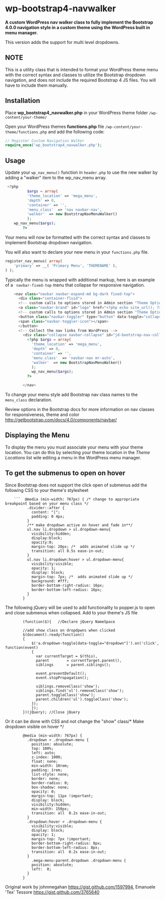 wp-bootstrap4-navwalker
======================

**A custom WordPress nav walker class to fully implement the Bootstrap 4.0.0 navigation style in a custom theme using the WordPress built in menu manager.**

This version adds the support for multi level dropdowns.

NOTE
----
This is a utility class that is intended to format your WordPress theme menu with the correct syntax and classes to utilize the Bootstrap dropdown navigation, and does not include the required Bootstrap 4 JS files. You will have to include them manually. 

Installation
------------
Place **wp_bootstrap4_navwalker.php** in your WordPress theme folder `/wp-content/your-theme/`

Open your WordPress themes **functions.php** file  `/wp-content/your-theme/functions.php` and add the following code:

```php
// Register Custom Navigation Walker
require_once('wp_bootstrap4_navwalker.php');
```

Usage
------------
Update your `wp_nav_menu()` function in `header.php` to use the new walker by adding a "walker" item to the wp_nav_menu array.

```php
 <?php
          $args = array(
		  'theme_location' => 'mega_menu',
		  'depth' => 0,
		  'container' => '',
		  'menu_class'  => 'nav navbar-nav',
		  'walker'  => new BootstrapNavMenuWalker()
          );
    wp_nav_menu($args);
        ?>
```

Your menu will now be formatted with the correct syntax and classes to implement Bootstrap dropdown navigation. 

You will also want to declare your new menu in your `functions.php` file.

```php
register_nav_menus( array(
	'primary' => __( 'Primary Menu', 'THEMENAME' ),
) );
```

Typically the menu is wrapped with additional markup, here is an example of a ` navbar-fixed-top` menu that collapse for responsive navigation.

```php
    <nav class="navbar navbar-expand-md bg-dark fixed-top">
      <div class="container-fluid">
      <!-- custom calls to options stored in Admin section "Theme Options" to display the logo or not -->
      <a class="navbar-brand" id="logo" href="<?php echo site_url(); ?>"><img src="<?php header_image(); ?>" alt="Our Logo" class="img-responsive logo"/></a>
      <!-- custom calls to options stored in Admin section "Theme Options" to display the logo or not -->
      <button class="navbar-toggler" type="button" data-toggle="collapse" data-target="#jd-bootstrap-nav-collapse" aria-controls="jd-bootstrap-nav-collapse" aria-expanded="false" aria-label="Toggle navigation">
      <span class="navbar-toggler-icon"></span>
      </button>
      <!-- Collect the nav links from WordPress -->
        <div class="collapse navbar-collapse" id="jd-bootstrap-nav-collapse">         
          <?php $args = array(
            'theme_location' => 'mega_menu',
            'depth' => 0,
            'container' => '',
            'menu_class'  => 'navbar-nav mr-auto',
            'walker'  => new BootstrapNavMenuWalker()
            );
            wp_nav_menu($args);
          ?>

        </nav>
```

To change your menu style add Bootstrap nav class names to the `menu_class` declaration.

Review options in the Bootstrap docs for more information on nav classes for responsiveness, theme and color
http://getbootstrap.com/docs/4.0/components/navbar/

Displaying the Menu 
-------------------
To display the menu you must associate your menu with your theme location. You can do this by selecting your theme location in the *Theme Locations* list wile editing a menu in the WordPress menu manager.


To get the submenus to open on hover
--------------------
Since Bootstrap does not support the click open of submenus add the following CSS to your theme's stylesheet
		
		```  @media (min-width: 767px) { /* change to appropriate breakpoint based on your menu class */
			  .divider::after {
			    content: "|";
			    padding: 0 4px;
			  }
			  /** make dropdown active on hover and fade in**/
			  ul.nav li.dropdown > ul.dropdown-menu{
			    visibility:hidden;
			    display:block;
			    opacity:0;
			    margin-top: 20px; /*  adds animated slide up */
			    transition: all 0.5s ease-in-out;
			  }
			  ul.nav li.dropdown:hover > ul.dropdown-menu{
			    visibility:visible;
			    opacity: 1;
			    display: block;
			    margin-top: 7px; /*  adds animated slide up */
			    background: #fff;
			    border-bottom-right-radius: 16px;
			    border-bottom-left-radius: 16px;
			  }
			}
The following jQuery will be used to add functionality to popper.js to open and close submenus when collapsed. Add to your theme's JS file

			(function($){   //Declare jQuery NameSpace

			//add show class on dropdpwns when clicked
			$(document).ready(function()
			{
			    $('a.dropdown-toggle[data-toggle="dropdown"]').on('click', function(event) 
			    {
			      var currentTarget = $(this),
				  parent        = currentTarget.parent(),
				  siblings      = parent.siblings();

			      event.preventDefault(); 
			      event.stopPropagation(); 

			      siblings.removeClass('show');
			      siblings.find('ul').removeClass('show');
			      parent.toggleClass('show');
			      parent.children('ul').toggleClass('show');
			    });
				});
			})(jQuery); //Close jQuery

Or it can be done with CSS and not change the "show" class/* Make dropdown visible on hover */
			
			@media (min-width: 767px) {
			  .dropdown > .dropdown-menu {
			    position: absolute;
			    top: 100%;
			    left: auto;
			    z-index: 1000;
			    float: none;
			    min-width: 10rem;
			    padding: 1rem;
			    list-style: none;
			    border: none;
			    border-radius: 0;
			    box-shadow: none;
			    opacity: 0;
			    margin-top: 11px !important;
			    display: block;
			    visibility:hidden;
			    min-width: 150px;
			    transition: all  0.2s ease-in-out;
			  }
			  .dropdown:hover > .dropdown-menu {
			    visibility:visible;
			    display: block;
			    opacity: 1;
			    margin-top: 7px !important; 
			    border-bottom-right-radius: 8px;
			    border-bottom-left-radius: 8px;
			    transition: all  0.2s ease-in-out;
			  }
			    .mega-menu-parent.dropdown .dropdown-menu {
			    position: absolute;
			    left:  0;
			  }
			}



Original work by johnmegahan https://gist.github.com/1597994, Emanuele 'Tex' Tessore https://gist.github.com/3765640

